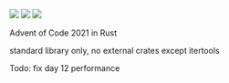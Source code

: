 ![](https://img.shields.io/badge/day%20📅-21-blue)
![](https://img.shields.io/badge/stars%20⭐-40-yellow)
![](https://img.shields.io/badge/days%20completed-20-red)

Advent of Code 2021 in Rust

standard library only, no external crates except itertools

Todo: fix day 12 performance